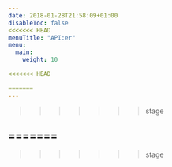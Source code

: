 ```yaml
---
date: 2018-01-28T21:58:09+01:00
disableToc: false
<<<<<<< HEAD
menuTitle: "API:er"
menu:
  main:
    weight: 10

<<<<<<< HEAD

=======
---
```

>>>>>>> stage



=======
---
>>>>>>> stage
